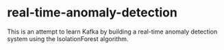 # real-time-anomaly-detection
This is an attempt to learn Kafka by building a real-time anomaly detection system using the IsolationForest algorithm.

